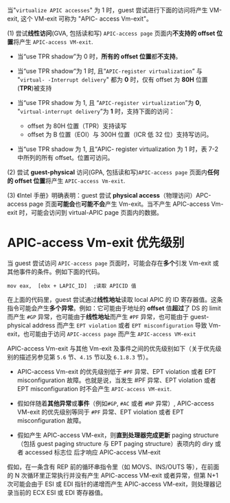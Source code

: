 
当"`virtualize APIC accesses`" 为 1 时，guest 尝试进行下面的访问将产生 VM-exit, 这个 VM-exit 可称为 "APIC- access Vm-exit"。

(1) 尝试**线性访问**(GVA, 包括读和写) `APIC-access page` 页面内**不支持的 offset 位置**将产生 `APIC-access VM-exit`.

* 当“use TPR shadow”为 0 时，**所有的 offset 位置**都**不支持**。

* 当“use TPR shadow“为 1 时, 且“`APIC-register virtualization`“ 与 "`virtual- -Interrupt delivery`" 都为 **0** 时，仅有 offset 为 **80H** 位置(**TPR**)被支持

* 当“use TPR shadow 为 1, 且 “`APIC-register virtualization`”为 **0**, "`virtual-interrupt delivery`”为 **1** 时，支持下面的访问： 

    * offset 为 80H 位置（TPR）支持读写
    * offset 为 B 位置（EOI）与 300H 位置（ICR 低 32 位）支持写访问。

* 当“use TPR shadow 为 1, 且“APIC- register virtualization 为 1 时，表 7-2 中所列的所有 offset。位置可访问。

(2) 尝试 **guest-physical** 访问(GPA, 包括读和写)`APIC-access page` 页面内**任何的 offset 位置**将产生 `APIC-access Vm-exit`.

(3) 《Intel 手册》明确表明：guest 尝试 **physical access**（物理访问）APC-access page 页面**可能会**也**可能不会**产生 Vm-exit。当不产生 APIC-access Vm-exit 时，可能会访问到  virtual-APIC page 页面内的数据。

# APIC-access Vm-exit 优先级别

当 guest 尝试访问 `APIC-access page` 页面时，可能会存在**多个**引发 Vm-exit 或其他事件的条件。例如下面的代码。

```
mov eax,  [ebx + LAPIC_ID]  ;读取 APICID 值
```

在上面的代码里，guest 尝试通过**线性地址**读取 local APIC 的 ID 寄存器值。这条指令可能会产生**多个异常**。例如：它可能由于地址的 **offset** 值**超过**了 DS 的 limit 而产生 `#GP` 异常，也可能由于**线性地址**而产生 `#PF` 异常，也可能由于 guest-physical address 而产生 `EPT violation` 或者 `EPT misconfiguration` 导致 Vm-exit，也可能由于访问 `APIC-access page` 而产生 `APIC-access VM-exit`

APIC-access Vm-exit 与其他 Vm-exit 及事件之间的优先级别如下（关于优先级别的描述另参见第 `5.6` 节、`4.15` 节以及 `6.1.8.3` 节）。

* APIC-access Vm-exit 的优先级别低于 `#PF` 异常、EPT violation 或者 EPT misconfiguration 故障。也就是说，当发生 #PF 异常、EPT violation 或者 EPT misconfiguration 时不会产生 `APIC-access VM-exit`.

* 假如伴随着**其他异常**或**事件**（例如`#GP`, `#AC` 或者 `#NP` 异常）, APIC-access VM-exit 的优先级别等同于 `#PF` 异常、EPT violation 或者 EPT misconfiguration 故障。

* 假如产生 APIC-access VM-exit，则**直到处理器完成更新** paging structure（包括 guest paging structure 与 EPT paging structure）表项内的 diry 或者 accessed 标志位 后才响应 APIC-access VM-exit

假如，在一条含有 REP 前的循环串指令里（如 MOVS、INS/OUTS 等），在前面的 N 次循环里正常执行并没有产生 APIC-access VM-exit 或者异常，但第 N+1 次可能会由于 ESI 或 EDI 指针的递增而产生 APIC-access VM-exit，则处理器记录当前的 ECX ESI 或 EDI 寄存器值。
